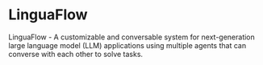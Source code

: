 # LinguaFlow
LinguaFlow - A customizable and conversable system for next-generation large language model (LLM) applications using multiple agents that can converse with each other to solve tasks.
